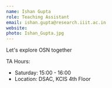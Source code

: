 ```yaml
---
name: Ishan Gupta
role: Teaching Assistant
email: ishan.gupta@research.iiit.ac.in
website:
photo: Ishan_Gupta.jpg
---
```


Let's explore OSN together

TA Hours: 
- Saturday: 15:00 - 16:00
- Location: DSAC, KCIS 4th Floor

